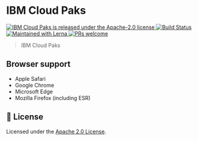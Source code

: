 # IBM Cloud Paks

<p>
  <a href="https://github.com/carbon-design-system/ibm-cloud-paks/blob/master/LICENSE">
    <img src="https://img.shields.io/badge/license-Apache--2.0-blue.svg" alt="IBM Cloud Paks is released under the Apache-2.0 license" />
  </a>
  <a href="https://github.com/carbon-design-system/ibm-cloud-paks/actions?query=workflow%3Aci">
    <img src="https://github.com/carbon-design-system/ibm-cloud-paks/workflows/ci/badge.svg" alt="Build Status" />
  </a>
  <a href="https://lerna.js.org/">
    <img src="https://img.shields.io/badge/maintained%20with-lerna-cc00ff.svg" alt="Maintained with Lerna" />
  </a>
  <a href="https://github.com/carbon-design-system/ibm-cloud-paks/blob/master/.github/CONTRIBUTING.md">
    <img src="https://img.shields.io/badge/PRs-welcome-brightgreen.svg" alt="PRs welcome" />
  </a>
</p>

> IBM Cloud Paks

## Browser support

- Apple Safari
- Google Chrome
- Microsoft Edge
- Mozilla Firefox (including ESR)

## 📝 License

Licensed under the [Apache 2.0 License](/LICENSE).
